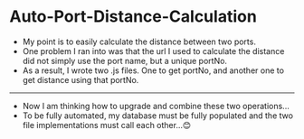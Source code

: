 # Auto-Port-Distance-Calculation
- My point is to easily calculate the distance between two ports.
- One problem I ran into was that the url I used to calculate the distance did not simply use the port name, but a unique portNo.
- As a result, I wrote two .js files. One to get portNo, and another one to get distance using that portNo.
--------------------
- Now I am thinking how to upgrade and combine these two operations...
- To be fully automated, my database must be fully populated and the two file implementations must call each other...😊
